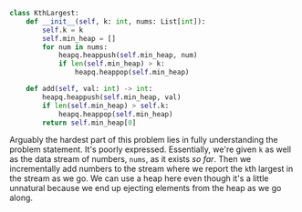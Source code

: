 ```python
class KthLargest:
    def __init__(self, k: int, nums: List[int]):
        self.k = k
        self.min_heap = []
        for num in nums:
            heapq.heappush(self.min_heap, num)
            if len(self.min_heap) > k:
                heapq.heappop(self.min_heap)

    def add(self, val: int) -> int:
        heapq.heappush(self.min_heap, val)
        if len(self.min_heap) > self.k:
            heapq.heappop(self.min_heap)
        return self.min_heap[0]
```

Arguably the hardest part of this problem lies in fully understanding the problem statement. It's poorly expressed. Essentially, we're given `k` as well as the data stream of numbers, `nums`, as it exists *so far*. Then we incrementally add numbers to the stream where we report the `k`th largest in the stream as we go. We can use a heap here even though it's a little unnatural because we end up ejecting elements from the heap as we go along.